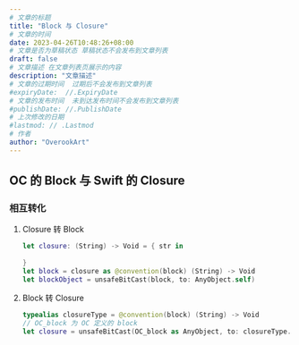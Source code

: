 ```yaml
---
# 文章的标题
title: "Block 与 Closure"
# 文章的时间
date: 2023-04-26T10:48:26+08:00
# 文章是否为草稿状态 草稿状态不会发布到文章列表
draft: false
# 文章描述 在文章列表页展示的内容
description: "文章描述"
# 文章的过期时间  过期后不会发布到文章列表
#expiryDate:  //.ExpiryDate
# 文章的发布时间  未到达发布时间不会发布到文章列表
#publishDate: //.PublishDate
# 上次修改的日期
#lastmod: // .Lastmod
# 作者
author: "OverookArt"
---
```


## OC 的 Block 与 Swift 的 Closure  

### 相互转化  

1. Closure 转 Block  

    ``` Swift
    let closure: (String) -> Void = { str in
        
    }
    let block = closure as @convention(block) (String) -> Void
    let blockObject = unsafeBitCast(block, to: AnyObject.self)
    ```

2. Block 转 Closure  

    ``` Swift
    typealias closureType = @convention(block) (String) -> Void
    // OC_block 为 OC 定义的 block
    let closure = unsafeBitCast(OC_block as AnyObject, to: closureType.self)
    ```
